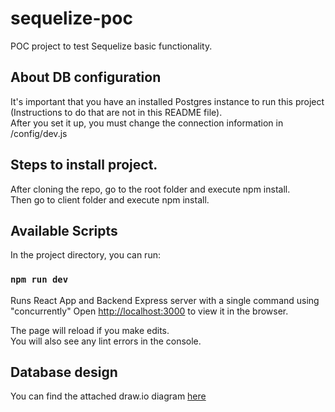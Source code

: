 # sequelize-poc
POC project to test Sequelize basic functionality.

## About DB configuration
It's important that you have an installed Postgres instance to run this project (Instructions to do that are not in this README file).<br>
After you set it up, you must change the connection information in /config/dev.js<br>

## Steps to install project.
After cloning the repo, go to the root folder and execute npm install.<br>
Then go to client folder and execute npm install.<br>

## Available Scripts

In the project directory, you can run:

### `npm run dev`

Runs React App and Backend Express server with a single command using "concurrently"
Open [http://localhost:3000](http://localhost:3000) to view it in the browser.

The page will reload if you make edits.<br>
You will also see any lint errors in the console.

## Database design
You can find the attached draw.io diagram <a href="https://drive.google.com/file/d/1B9LDw2P5IHVOSWs88rHBs1do45OBM1d7/view?usp=sharing"> here </a> <br>
